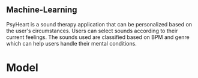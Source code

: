 ## Machine-Learning
PsyHeart is a sound therapy application that can be personalized based on the user's circumstances. Users can select sounds according to their current feelings. The sounds used are classified based on BPM and genre which can help users handle their mental conditions.

# Model
